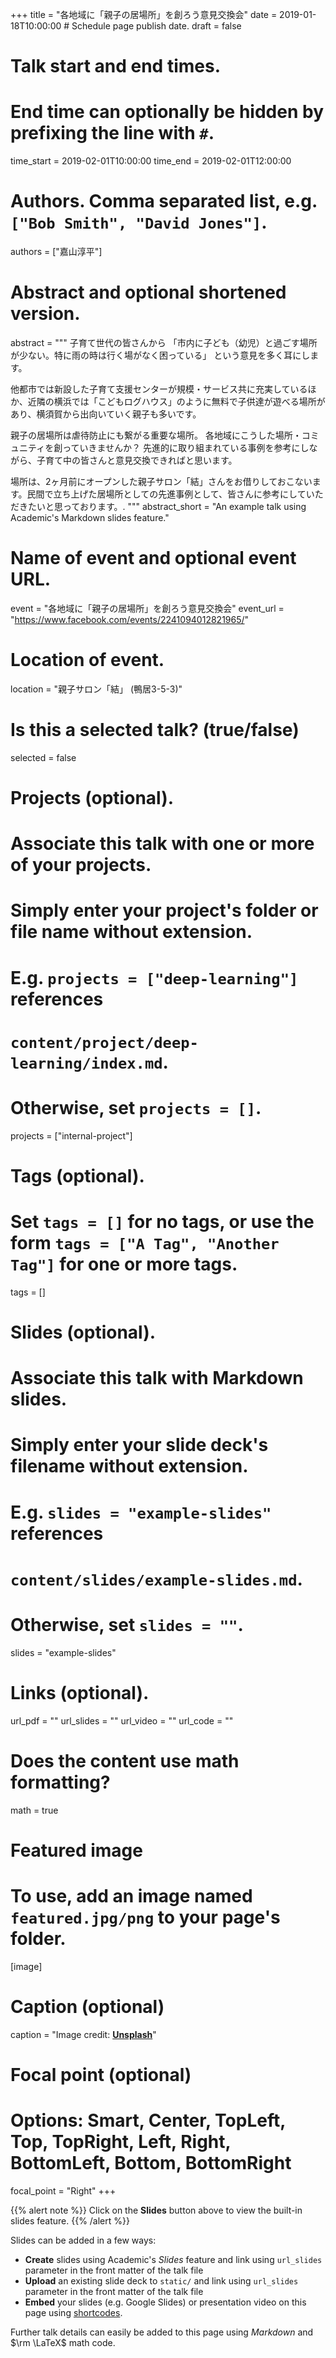 +++
title = "各地域に「親子の居場所」を創ろう意見交換会"
date = 2019-01-18T10:00:00  # Schedule page publish date.
draft = false

# Talk start and end times.
#   End time can optionally be hidden by prefixing the line with `#`.
time_start = 2019-02-01T10:00:00
time_end = 2019-02-01T12:00:00

# Authors. Comma separated list, e.g. `["Bob Smith", "David Jones"]`.
authors = ["嘉山淳平"]

# Abstract and optional shortened version.
abstract = """
子育て世代の皆さんから
「市内に子ども（幼児）と過ごす場所が少ない。特に雨の時は行く場がなく困っている」
という意見を多く耳にします。

他都市では新設した子育て支援センターが規模・サービス共に充実しているほか、近隣の横浜では「こどもログハウス」のように無料で子供達が遊べる場所があり、横須賀から出向いていく親子も多いです。

親子の居場所は虐待防止にも繋がる重要な場所。
各地域にこうした場所・コミュニティを創っていきませんか？
先進的に取り組まれている事例を参考にしながら、子育て中の皆さんと意見交換できればと思います。

場所は、2ヶ月前にオープンした親子サロン「結」さんをお借りしておこないます。民間で立ち上げた居場所としての先進事例として、皆さんに参考にしていただきたいと思っております。.
"""
abstract_short = "An example talk using Academic's Markdown slides feature."

# Name of event and optional event URL.
event = "各地域に「親子の居場所」を創ろう意見交換会"
event_url = "https://www.facebook.com/events/2241094012821965/"

# Location of event.
location = "親子サロン「結」 (鴨居3-5-3)"

# Is this a selected talk? (true/false)
selected = false

# Projects (optional).
#   Associate this talk with one or more of your projects.
#   Simply enter your project's folder or file name without extension.
#   E.g. `projects = ["deep-learning"]` references 
#   `content/project/deep-learning/index.md`.
#   Otherwise, set `projects = []`.
projects = ["internal-project"]

# Tags (optional).
#   Set `tags = []` for no tags, or use the form `tags = ["A Tag", "Another Tag"]` for one or more tags.
tags = []

# Slides (optional).
#   Associate this talk with Markdown slides.
#   Simply enter your slide deck's filename without extension.
#   E.g. `slides = "example-slides"` references 
#   `content/slides/example-slides.md`.
#   Otherwise, set `slides = ""`.
slides = "example-slides"

# Links (optional).
url_pdf = ""
url_slides = ""
url_video = ""
url_code = ""

# Does the content use math formatting?
math = true

# Featured image
# To use, add an image named `featured.jpg/png` to your page's folder. 
[image]
  # Caption (optional)
  caption = "Image credit: [**Unsplash**](https://unsplash.com/photos/bzdhc5b3Bxs)"

  # Focal point (optional)
  # Options: Smart, Center, TopLeft, Top, TopRight, Left, Right, BottomLeft, Bottom, BottomRight
  focal_point = "Right"
+++

{{% alert note %}}
Click on the **Slides** button above to view the built-in slides feature.
{{% /alert %}}

Slides can be added in a few ways:

- **Create** slides using Academic's *Slides* feature and link using `url_slides` parameter in the front matter of the talk file
- **Upload** an existing slide deck to `static/` and link using `url_slides` parameter in the front matter of the talk file
- **Embed** your slides (e.g. Google Slides) or presentation video on this page using [shortcodes](https://sourcethemes.com/academic/docs/writing-markdown-latex/).

Further talk details can easily be added to this page using *Markdown* and $\rm \LaTeX$ math code.

